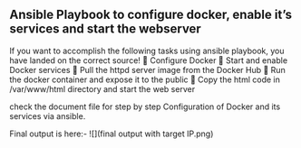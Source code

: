 ## Ansible Playbook to configure docker, enable it’s services and start the webserver ##

If you want to accomplish the following tasks using ansible playbook, you have landed on the correct source!
🔹 Configure Docker
🔹 Start and enable Docker services
🔹 Pull the httpd server image from the Docker Hub
🔹 Run the docker container and expose it to the public
🔹 Copy the html code in /var/www/html directory and start the web server


check the document file for step by step Configuration of Docker and its services via ansible.

Final output is here:-
![](final output with target IP.png)
